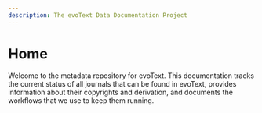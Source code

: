 ```yaml
---
description: The evoText Data Documentation Project
---
```


# Home

Welcome to the metadata repository for evoText. This documentation tracks the current status of all journals that can be found in evoText, provides information about their copyrights and derivation, and documents the workflows that we use to keep them running.

